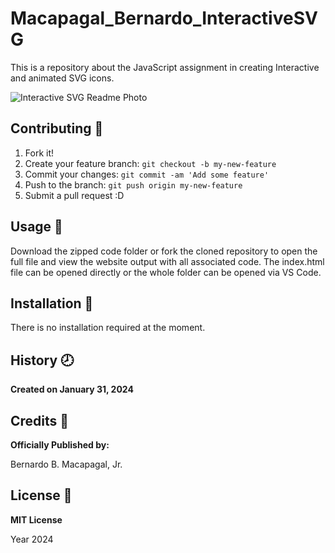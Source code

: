 # Macapagal_Bernardo_InteractiveSVG
This is a repository about the JavaScript assignment in creating Interactive and animated SVG icons.

![Interactive SVG Readme Photo](/images/readme_photos.jpg)

## Contributing :bookmark:
1. Fork it!
2. Create your feature branch: `git checkout -b my-new-feature`
3. Commit your changes: `git commit -am 'Add some feature'`
4. Push to the branch: `git push origin my-new-feature`
5. Submit a pull request :D

## Usage :file_folder:
Download the zipped code folder or fork the cloned repository to open the full file and view the website output with all associated code. The index.html file can be opened directly or the whole folder can be opened via VS Code.

## Installation :wrench:
There is no installation required at the moment.

## History :clock8:
__Created on January 31, 2024__

## Credits :boy:
__Officially Published by:__

Bernardo B. Macapagal, Jr.

## License :page_facing_up:
__MIT License__

Year 2024